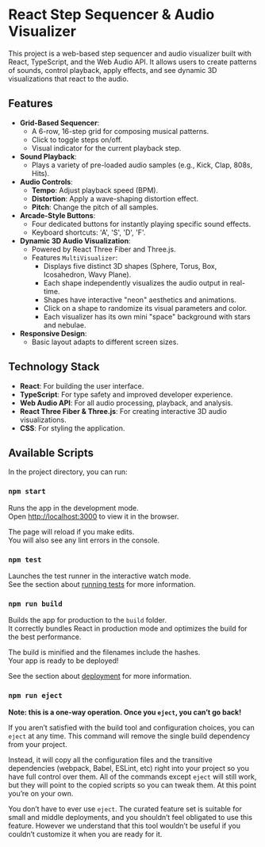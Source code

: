 # React Step Sequencer & Audio Visualizer

This project is a web-based step sequencer and audio visualizer built with React, TypeScript, and the Web Audio API. It allows users to create patterns of sounds, control playback, apply effects, and see dynamic 3D visualizations that react to the audio.

## Features

- **Grid-Based Sequencer**:
    - A 6-row, 16-step grid for composing musical patterns.
    - Click to toggle steps on/off.
    - Visual indicator for the current playback step.
- **Sound Playback**:
    - Plays a variety of pre-loaded audio samples (e.g., Kick, Clap, 808s, Hits).
- **Audio Controls**:
    - **Tempo**: Adjust playback speed (BPM).
    - **Distortion**: Apply a wave-shaping distortion effect.
    - **Pitch**: Change the pitch of all samples.
- **Arcade-Style Buttons**:
    - Four dedicated buttons for instantly playing specific sound effects.
    - Keyboard shortcuts: 'A', 'S', 'D', 'F'.
- **Dynamic 3D Audio Visualization**:
    - Powered by React Three Fiber and Three.js.
    - Features `MultiVisualizer`:
        - Displays five distinct 3D shapes (Sphere, Torus, Box, Icosahedron, Wavy Plane).
        - Each shape independently visualizes the audio output in real-time.
        - Shapes have interactive "neon" aesthetics and animations.
        - Click on a shape to randomize its visual parameters and color.
        - Each visualizer has its own mini "space" background with stars and nebulae.
- **Responsive Design**:
    - Basic layout adapts to different screen sizes.

## Technology Stack

- **React**: For building the user interface.
- **TypeScript**: For type safety and improved developer experience.
- **Web Audio API**: For all audio processing, playback, and analysis.
- **React Three Fiber & Three.js**: For creating interactive 3D audio visualizations.
- **CSS**: For styling the application.

## Available Scripts

In the project directory, you can run:

### `npm start`

Runs the app in the development mode.\
Open [http://localhost:3000](http://localhost:3000) to view it in the browser.

The page will reload if you make edits.\
You will also see any lint errors in the console.

### `npm test`

Launches the test runner in the interactive watch mode.\
See the section about [running tests](https://facebook.github.io/create-react-app/docs/running-tests) for more information.

### `npm run build`

Builds the app for production to the `build` folder.\
It correctly bundles React in production mode and optimizes the build for the best performance.

The build is minified and the filenames include the hashes.\
Your app is ready to be deployed!

See the section about [deployment](https://facebook.github.io/create-react-app/docs/deployment) for more information.

### `npm run eject`

**Note: this is a one-way operation. Once you `eject`, you can’t go back!**

If you aren’t satisfied with the build tool and configuration choices, you can `eject` at any time. This command will remove the single build dependency from your project.

Instead, it will copy all the configuration files and the transitive dependencies (webpack, Babel, ESLint, etc) right into your project so you have full control over them. All of the commands except `eject` will still work, but they will point to the copied scripts so you can tweak them. At this point you’re on your own.

You don’t have to ever use `eject`. The curated feature set is suitable for small and middle deployments, and you shouldn’t feel obligated to use this feature. However we understand that this tool wouldn’t be useful if you couldn’t customize it when you are ready for it.
